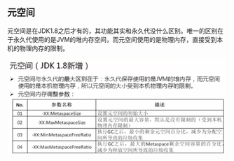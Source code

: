 ## 元空间

元空间是在JDK1.8之后才有的，其功能其实和永久代没什么区别。唯一的区别在于永久代使用的是JVM的堆内存空间，而元空间使用的是物理内存，直接受到本机的物理内存的限制。

![](/assets/3311517071588_.pic_hd.jpg)

